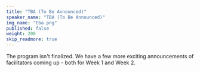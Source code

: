 ```yaml
---
title: "TBA (To Be Announced)"
speaker_name: "TBA (To Be Announced)"
img_name: "tba.png"
published: false
weight: 200
skip_readmore: true
---
```


The program isn't finalized. We have a few more exciting announcements of facilitators coming up - both for Week 1 and Week 2.
